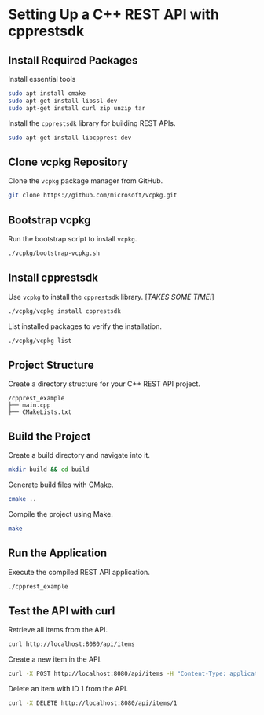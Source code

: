 # Setting Up a C++ REST API with cpprestsdk

## Install Required Packages
Install essential tools
```bash
sudo apt install cmake
sudo apt-get install libssl-dev
sudo apt-get install curl zip unzip tar  
```
Install the `cpprestsdk` library for building REST APIs.
```bash
sudo apt-get install libcpprest-dev        
```

## Clone vcpkg Repository
Clone the `vcpkg` package manager from GitHub.
```bash
git clone https://github.com/microsoft/vcpkg.git  
```

## Bootstrap vcpkg
Run the bootstrap script to install `vcpkg`.
```bash
./vcpkg/bootstrap-vcpkg.sh  
```

## Install cpprestsdk
Use `vcpkg` to install the `cpprestsdk` library. [_TAKES SOME TIME!_]
```bash
./vcpkg/vcpkg install cpprestsdk  
```
List installed packages to verify the installation.
```bash
./vcpkg/vcpkg list                 
```

## Project Structure
Create a directory structure for your C++ REST API project.
```
/cpprest_example
├── main.cpp                        
├── CMakeLists.txt                 
```

## Build the Project
Create a build directory and navigate into it.
```bash
mkdir build && cd build           
```
Generate build files with CMake.
```bash
cmake ..                          
```
Compile the project using Make.
```bash
make                              
```

## Run the Application
Execute the compiled REST API application.
```bash
./cpprest_example                  
```

## Test the API with curl
Retrieve all items from the API.
```bash
curl http://localhost:8080/api/items  
```
Create a new item in the API.
```bash
curl -X POST http://localhost:8080/api/items -H "Content-Type: application/json" -d "{\"name\": \"New Item\"}"
```
Delete an item with ID 1 from the API.
```bash
curl -X DELETE http://localhost:8080/api/items/1
``` 